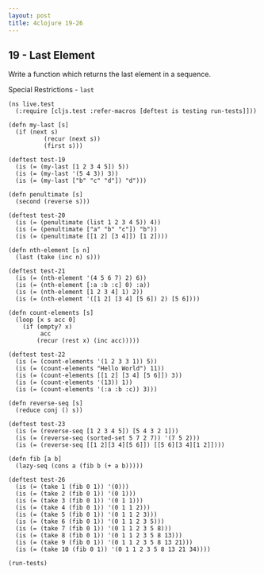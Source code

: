 ```yaml
---
layout: post
title: 4clojure 19-26
---
```


## 19 - Last Element

Write a function which returns the last element in a sequence.

Special Restrictions - `last`

<pre><code class="language-klipse">(ns live.test
  (:require [cljs.test :refer-macros [deftest is testing run-tests]]))
  
(defn my-last [s]
  (if (next s)
          (recur (next s))
          (first s)))
  
(deftest test-19
  (is (= (my-last [1 2 3 4 5]) 5))
  (is (= (my-last '(5 4 3)) 3))
  (is (= (my-last ["b" "c" "d"]) "d")))

(defn penultimate [s]
  (second (reverse s)))

(deftest test-20
  (is (= (penultimate (list 1 2 3 4 5)) 4))
  (is (= (penultimate ["a" "b" "c"]) "b"))
  (is (= (penultimate [[1 2] [3 4]]) [1 2])))
  
(defn nth-element [s n]
  (last (take (inc n) s)))

(deftest test-21
  (is (= (nth-element '(4 5 6 7) 2) 6))
  (is (= (nth-element [:a :b :c] 0) :a))
  (is (= (nth-element [1 2 3 4] 1) 2))
  (is (= (nth-element '([1 2] [3 4] [5 6]) 2) [5 6])))
  
(defn count-elements [s]
  (loop [x s acc 0]
    (if (empty? x)
         acc
        (recur (rest x) (inc acc)))))

(deftest test-22
  (is (= (count-elements '(1 2 3 3 1)) 5))
  (is (= (count-elements "Hello World") 11))
  (is (= (count-elements [[1 2] [3 4] [5 6]]) 3))
  (is (= (count-elements '(13)) 1))
  (is (= (count-elements '(:a :b :c)) 3)))
  
(defn reverse-seq [s]
  (reduce conj () s))

(deftest test-23
  (is (= (reverse-seq [1 2 3 4 5]) [5 4 3 2 1]))
  (is (= (reverse-seq (sorted-set 5 7 2 7)) '(7 5 2)))
  (is (= (reverse-seq [[1 2][3 4][5 6]]) [[5 6][3 4][1 2]])))

(defn fib [a b] 
  (lazy-seq (cons a (fib b (+ a b)))))

(deftest test-26
  (is (= (take 1 (fib 0 1)) '(0)))
  (is (= (take 2 (fib 0 1)) '(0 1)))
  (is (= (take 3 (fib 0 1)) '(0 1 1)))
  (is (= (take 4 (fib 0 1)) '(0 1 1 2)))
  (is (= (take 5 (fib 0 1)) '(0 1 1 2 3)))
  (is (= (take 6 (fib 0 1)) '(0 1 1 2 3 5)))
  (is (= (take 7 (fib 0 1)) '(0 1 1 2 3 5 8)))
  (is (= (take 8 (fib 0 1)) '(0 1 1 2 3 5 8 13)))
  (is (= (take 9 (fib 0 1)) '(0 1 1 2 3 5 8 13 21)))
  (is (= (take 10 (fib 0 1)) '(0 1 1 2 3 5 8 13 21 34))))

(run-tests)
</code></pre>
